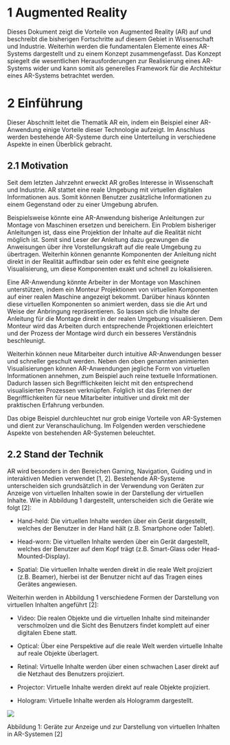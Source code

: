  # 1 Augmented RealityDieses Dokument zeigt die Vorteile von Augmented Reality (AR) auf und beschreibt die bisherigen Fortschritte auf diesem Gebiet in Wissenschaft und Industrie. Weiterhin werden die fundamentalen Elemente eines AR-Systems dargestellt und zu einem Konzept zusammengefasst. Das Konzept spiegelt die wesentlichen Herausforderungen zur Realisierung eines AR-Systems wider und kann somit als generelles Framework für die Architektur eines AR-Systems betrachtet werden. # 2 Einführung Dieser Abschnitt leitet die Thematik AR ein, indem ein Beispiel einer AR-Anwendung einige Vorteile dieser Technologie aufzeigt. Im Anschluss werden bestehende AR-Systeme durch eine Unterteilung in verschiedene Aspekte in einen Überblick gebracht.## 2.1 Motivation Seit dem letzten Jahrzehnt erweckt AR großes Interesse in Wissenschaft und Industrie. AR stattet eine reale Umgebung mit virtuellen digitalen Informationen aus. Somit können Benutzer zusätzliche Informationen zu einem Gegenstand oder zu einer Umgebung abrufen.Beispielsweise könnte eine AR-Anwendung bisherige Anleitungen zur Montage von Maschinen ersetzen und bereichern. Ein Problem bisheriger Anleitungen ist, dass eine Projektion der Inhalte auf die Realität nicht möglich ist. Somit sind Leser der Anleitung dazu gezwungen die Anweisungen über ihre Vorstellungskraft auf die reale Umgebung zu übertragen. Weiterhin können genannte Komponenten der Anleitung nicht direkt in der Realität auffindbar sein oder es fehlt eine geeignete Visualisierung, um diese Komponenten exakt und schnell zu lokalisieren.Eine AR-Anwendung könnte Arbeiter in der Montage von Maschinen unterstützen, indem ein Monteur Projektionen von virtuellen Komponenten auf einer realen Maschine angezeigt bekommt. Darüber hinaus könnten diese virtuellen Komponenten so animiert werden, dass sie die Art und Weise der Anbringung repräsentieren. So lassen sich die Inhalte der Anleitung für die Montage direkt in der realen Umgebung visualisieren. Dem Monteur wird das Arbeiten durch entsprechende Projektionen erleichtert und der Prozess der Montage wird durch ein besseres Verständnis beschleunigt.Weiterhin können neue Mitarbeiter durch intuitive AR-Anwendungen besser und schneller geschult werden. Neben den oben genannten animierten Visualisierungen können AR-Anwendungen jegliche Form von virtuellen Informationen annehmen, zum Beispiel auch reine textuelle Informationen. Dadurch lassen sich Begrifflichkeiten leicht mit den entsprechend visualisierten Prozessen verknüpfen. Folglich ist das Erlernen der Begrifflichkeiten für neue Mitarbeiter intuitiver und direkt mit der praktischen Erfahrung verbunden.Das obige Beispiel durchleuchtet nur grob einige Vorteile von AR-Systemen und dient zur Veranschaulichung. Im Folgenden werden verschiedene Aspekte von bestehenden AR-Systemen beleuchtet.## 2.2 Stand der TechnikAR wird besonders in den Bereichen Gaming, Navigation, Guiding und in interaktiven Medien verwendet [1, 2]. Bestehende AR-Systeme unterscheiden sich grundsätzlich in der Verwendung von Geräten zur Anzeige von virtuellen Inhalten sowie in der Darstellung der virtuellen Inhalte. Wie in Abbildung 1 dargestellt, unterscheiden sich die Geräte wie folgt [2]:* Hand-held: Die virtuellen Inhalte werden über ein Gerät dargestellt, welches der Benutzer in der Hand hält (z.B. Smartphone oder Tablet).* Head-worn: Die virtuellen Inhalte werden über ein Gerät dargestellt, welches der Benutzer auf dem Kopf trägt (z.B. Smart-Glass oder Head-Mounted-Display).* Spatial: Die virtuellen Inhalte werden direkt in die reale Welt projiziert (z.B. Beamer), hierbei ist der Benutzer nicht auf das Tragen eines Gerätes angewiesen. Weiterhin werden in Abbildung 1 verschiedene Formen der Darstellung von virtuellen Inhalten angeführt [2]:* Video: Die realen Objekte und die virtuellen Inhalte sind miteinander verschmolzen und die Sicht des Benutzers findet komplett auf einer digitalen Ebene statt.* Optical: Über eine Perspektive auf die reale Welt werden virtuelle Inhalte auf reale Objekte überlagert.* Retinal: Virtuelle Inhalte werden über einen schwachen Laser direkt auf die Netzhaut des Benutzers projiziert.* Projector: Virtuelle Inhalte werden direkt auf reale Objekte projiziert.* Hologram: Virtuelle Inhalte werden als Hologramm dargestellt.![](/figures/implementation_of_ar.png)Abbildung 1: Geräte zur Anzeige und zur Darstellung von virtuellen Inhalten in AR-Systemen [2] 